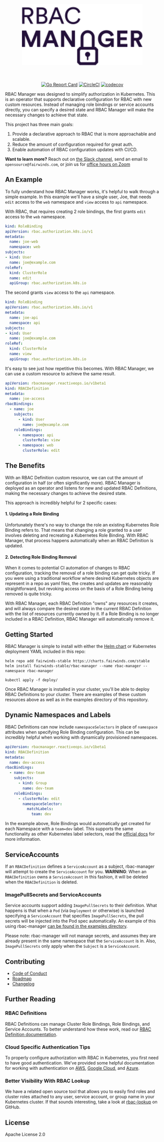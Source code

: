 <div align="center">
  <img src="/docs/logo.svg" height="200" alt="RBAC Manager" style="padding-bottom: 20px" />
  <br><br>

  [![Go Report Card](https://goreportcard.com/badge/github.com/FairwindsOps/rbac-manager)](https://goreportcard.com/report/github.com/FairwindsOps/rbac-manager) [![CircleCI](https://circleci.com/gh/FairwindsOps/rbac-manager.svg?style=svg)](https://circleci.com/gh/FairwindsOps/rbac-manager) [![codecov](https://codecov.io/gh/fairwindsops/rbac-manager/branch/master/graph/badge.svg)](https://codecov.io/gh/fairwindsops/rbac-manager)
</div>


RBAC Manager was designed to simplify authorization in Kubernetes. This is an operator that supports declarative configuration for RBAC with new custom resources. Instead of managing role bindings or service accounts directly, you can specify a desired state and RBAC Manager will make the necessary changes to achieve that state.

This project has three main goals:

1. Provide a declarative approach to RBAC that is more approachable and scalable.
2. Reduce the amount of configuration required for great auth.
3. Enable automation of RBAC configuration updates with CI/CD.

**Want to learn more?** Reach out on [the Slack channel](https://fairwindscommunity.slack.com/messages/rbac-projects), send an email to `opensource@fairwinds.com`, or join us for [office hours on Zoom](https://fairwindscommunity.slack.com/messages/office-hours)

## An Example
To fully understand how RBAC Manager works, it's helpful to walk through a simple example. In this example we'll have a single user, Joe, that needs `edit` access to the `web` namespace and `view` access to `api` namespace.

With RBAC, that requires creating 2 role bindings, the first grants `edit` access to the `web` namespace.
```yaml
kind: RoleBinding
apiVersion: rbac.authorization.k8s.io/v1
metadata:
  name: joe-web
  namespace: web
subjects:
- kind: User
  name: joe@example.com
roleRef:
  kind: ClusterRole
  name: edit
  apiGroup: rbac.authorization.k8s.io
```

The second grants `view` access to the `api` namespace.
```yaml
kind: RoleBinding
apiVersion: rbac.authorization.k8s.io/v1
metadata:
  name: joe-api
  namespace: api
subjects:
- kind: User
  name: joe@example.com
roleRef:
  kind: ClusterRole
  name: view
  apiGroup: rbac.authorization.k8s.io
```

It's easy to see just how repetitive this becomes. With RBAC Manager, we can use a custom resource to achieve the same result.
```yaml
apiVersion: rbacmanager.reactiveops.io/v1beta1
kind: RBACDefinition
metadata:
  name: joe-access
rbacBindings:
  - name: joe
    subjects:
      - kind: User
        name: joe@example.com
    roleBindings:
      - namespace: api
        clusterRole: view
      - namespace: web
        clusterRole: edit
```

## The Benefits
With an RBAC Definition custom resource, we can cut the amount of configuration in half (or often significantly more). RBAC Manager is deployed as an operator and listens for new and updated RBAC Definitions, making the necessary changes to achieve the desired state.

This approach is incredibly helpful for 2 specific cases:

#### 1. Updating a Role Binding
Unfortunately there's no way to change the role an existing Kubernetes Role Binding refers to. That means that changing a role granted to a user involves deleting and recreating a Kubernetes Role Binding. With RBAC Manager, that process happens automatically when an RBAC Definition is updated.

#### 2. Detecting Role Binding Removal
When it comes to potential CI automation of changes to RBAC configuration, tracking the removal of a role binding can get quite tricky. If you were using a traditional workflow where desired Kubernetes objects are represent in a repo as yaml files, the creates and updates are reasonably straightforward, but revoking access on the basis of a Role Binding being removed is quite tricky.

With RBAC Manager, each RBAC Definition "owns" any resources it creates, and will always compare the desired state in the current RBAC Definition with the list of resources currently owned by it. If a Role Binding is no longer included in a RBAC Definition, RBAC Manager will automatically remove it.

## Getting Started
RBAC Manager is simple to install with either the [Helm chart](https://github.com/FairwindsOps/charts/tree/master/stable/rbac-manager) or Kubernetes deployment YAML included in this repo:

```
helm repo add fairwinds-stable https://charts.fairwinds.com/stable
helm install fairwinds-stable/rbac-manager --name rbac-manager --namespace rbac-manager
```

```
kubectl apply -f deploy/
```

Once RBAC Manager is installed in your cluster, you'll be able to deploy RBAC Definitions to your cluster. There are examples of these custom resources above as well as in the examples directory of this repository.

## Dynamic Namespaces and Labels
RBAC Definitions can now include `namespaceSelectors` in place of `namespace` attributes when specifying Role Binding configuration. This can be incredibly helpful when working with dynamically provisioned namespaces.

```yaml
apiVersion: rbacmanager.reactiveops.io/v1beta1
kind: RBACDefinition
metadata:
  name: dev-access
rbacBindings:
  - name: dev-team
    subjects:
      - kind: Group
        name: dev-team
    roleBindings:
      - clusterRole: edit
        namespaceSelector:
          matchLabels:
            team: dev
```

In the example above, Role Bindings would automatically get created for each Namespace with a `team=dev` label. This supports the same functionality as other Kubernetes label selectors, read the [official docs](https://kubernetes.io/docs/concepts/overview/working-with-objects/labels/) for more information.

## ServiceAccounts

If an `RBACDefinition` defines a `ServiceAccount` as a subject, rbac-manager will attempt to create the `ServiceAccount` for you. **WARNING**: When an `RBACDefinition` owns a `ServiceAccount` in this fashion, it will be deleted when the `RBACDefinition` is deleted.

### ImagePullSecrets and ServiceAccounts

Service accounts support adding `ImagePullSecrets` to their definition. What happens is that when a `Pod` (via `Deployment` or otherwise) is launched specifying a `ServiceAccount` that specifies `ImagePullSecrets`, the pull secrets will be injected into the Pod spec automatically. An example of this using rbac-manager [can be found in the examples directory](examples/rbacdefinition-sa-imagepull.yaml).

Please note: rbac-manager will not manage secrets, and assumes they are already present in the same namespace that the `ServiceAccount` is in. Also, `ImagePullSecrets` only apply when the `Subject` is a `ServiceAccount`.

## Contributing
- [Code of Conduct](CODE_OF_CONDUCT.md)
- [Roadmap](ROADMAP.md)
- [Changelog](https://github.com/FairwindsOps/rbac-manager/releases)

## Further Reading

### RBAC Definitions
RBAC Definitions can manage Cluster Role Bindings, Role Bindings, and Service Accounts. To better understand how these work, read our [RBAC Definition documentation](docs/rbacdefinitions.md).

### Cloud Specific Authentication Tips
To properly configure authorization with RBAC in Kubernetes, you first need to have good authentication. We've provided some helpful documentation for working with authentication on [AWS](docs/aws.md), [Google Cloud](docs/gke.md), and [Azure](docs/aks.md).

### Better Visibility With RBAC Lookup
We have a related open source tool that allows you to easily find roles and cluster roles attached to any user, service account, or group name in your Kubernetes cluster. If that sounds interesting, take a look at [rbac-lookup](https://github.com/FairwindsOps/rbac-lookup) on GitHub.

## License
Apache License 2.0
